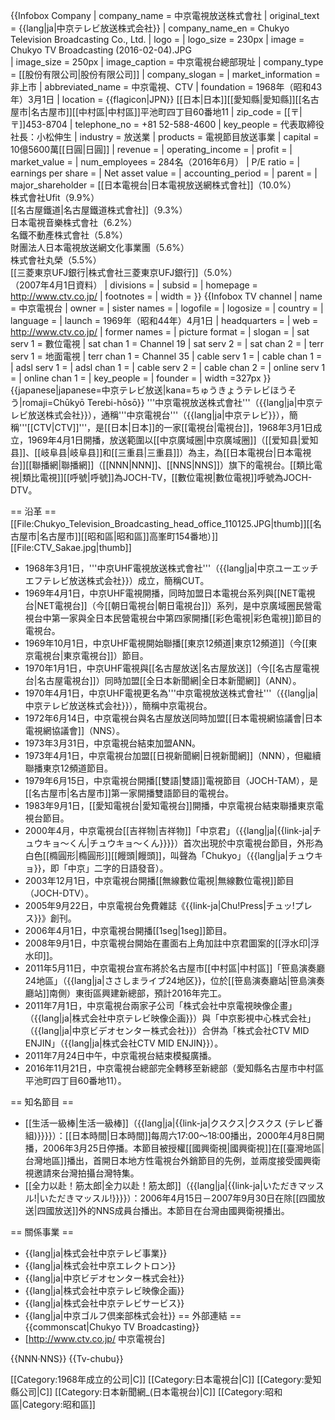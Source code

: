 {{Infobox Company
| company_name       = 中京電視放送株式會社
| original_text      = {{lang|ja|中京テレビ放送株式会社}}
| company_name_en    = Chukyo Television Broadcasting Co., Ltd.
| logo               = 
| logo_size          = 230px
| image              = Chukyo TV Broadcasting (2016-02-04).JPG        
| image_size         = 250px
| image_caption      = 中京電視台總部現址
| company_type       = [[股份有限公司|股份有限公司]]
| company_slogan     =
| market_information = 非上市
| abbreviated_name   = 中京電視、CTV
| foundation         = 1968年（昭和43年）3月1日
| location           = {{flagicon|JPN}} [[日本|日本]][[愛知縣|愛知縣]][[名古屋市|名古屋市]][[中村區|中村區]]平池町四丁目60番地11 
| zip_code           = [[〒|〒]]453-8704
| telephone_no       = +81 52-588-4600
| key_people         = 代表取締役社長：小松伸生
| industry           = 放送業
| products           = 電視節目放送事業
| capital            = 10億5600萬[[日圓|日圓]]
| revenue            =
| operating_income   =
| profit             =
| market_value       =
| num_employees      = 284名（2016年6月）
| P/E ratio          =
| earnings per share =
| Net asset value    =
| accounting_period  =
| parent             =
| major_shareholder  = [[日本電視台|日本電視放送網株式會社]]（10.0%）<br />株式會社Ufit（9.9%）<br />[[名古屋鐵道|名古屋鐵道株式會社]]（9.3%）<br />日本電視音樂株式會社（6.2%）<br />名鐵不動產株式會社（5.8%）<br />財團法人日本電視放送網文化事業團（5.6%）<br />株式會社丸榮（5.5%）<br />[[三菱東京UFJ銀行|株式會社三菱東京UFJ銀行]]（5.0%）<br />（2007年4月1日資料）
| divisions          = 
| subsid             = 
| homepage           = http://www.ctv.co.jp/
| footnotes =
| width =
}}
{{Infobox TV channel
| name                = 中京電視台
| owner               =
| sister names        = 
| logofile            =
| logosize            =
| country             =
| language            =
| launch              = 1969年（昭和44年）4月1日
| headquarters        =
| web                 = http://www.ctv.co.jp/
| former names        =
| picture format      =
| slogan              =
| sat serv 1          = 數位電視
| sat chan 1          = Channel 19
| sat serv 2          =
| sat chan 2          =
| terr serv 1         = 地面電視
| terr chan 1         = Channel 35
| cable serv 1        = 
| cable chan 1        =
| adsl serv 1         = 
| adsl chan 1         = 
| cable serv 2        = 
| cable chan 2        = 
| online serv 1       = 
| online chan 1       = 
| key_people          =
| founder             =
| width               =327px
}}
{{japanese|japanese=中京テレビ放送|kana=ちゅうきょうテレビほうそう|romaji=Chūkyō Terebi-hōsō}}
'''中京電視放送株式會社'''（{{lang|ja|中京テレビ放送株式会社}}），通稱'''中京電視台'''（{{lang|ja|中京テレビ}}），簡稱'''[[CTV|CTV]]'''，是[[日本|日本]]的一家[[電視台|電視台]]，1968年3月1日成立，1969年4月1日開播，放送範圍以[[中京廣域圈|中京廣域圈]]（[[爱知县|爱知县]]、[[岐阜县|岐阜县]]和[[三重县|三重县]]）為主，為[[日本電視台|日本電視台]][[聯播網|聯播網]]（[[NNN|NNN]]、[[NNS|NNS]]）旗下的電視台。[[類比電視|類比電視]][[呼號|呼號]]為JOCH-TV，[[數位電視|數位電視]]呼號為JOCH-DTV。

== 沿革 ==
[[File:Chukyo_Television_Broadcasting_head_office_110125.JPG|thumb]][[名古屋市|名古屋市]][[昭和區|昭和區]]高峯町154番地）]]
[[File:CTV_Sakae.jpg|thumb]]
* 1968年3月1日，'''中京UHF電視放送株式會社'''（{{lang|ja|中京ユーエッチエフテレビ放送株式会社}}）成立，簡稱CUT。
* 1969年4月1日，中京UHF電視開播，同時加盟日本電視台系列與[[NET電視台|NET電視台]]（今[[朝日電視台|朝日電視台]]）系列，是中京廣域圈民營電視台中第一家與全日本民營電視台中第四家開播[[彩色電視|彩色電視]]節目的電視台。
* 1969年10月1日，中京UHF電視開始聯播[[東京12頻道|東京12頻道]]（今[[東京電視台|東京電視台]]）節目。
* 1970年1月1日，中京UHF電視與[[名古屋放送|名古屋放送]]（今[[名古屋電視台|名古屋電視台]]）同時加盟[[全日本新聞網|全日本新聞網]]（ANN）。
* 1970年4月1日，中京UHF電視更名為'''中京電視放送株式會社'''（{{lang|ja|中京テレビ放送株式会社}}），簡稱中京電視台。
* 1972年6月14日，中京電視台與名古屋放送同時加盟[[日本電視網協議會|日本電視網協議會]]（NNS）。
* 1973年3月31日，中京電視台結束加盟ANN。
* 1973年4月1日，中京電視台加盟[[日視新聞網|日視新聞網]]（NNN），但繼續聯播東京12頻道節目。
* 1979年6月15日，中京電視台開播[[雙語|雙語]]電視節目（JOCH-TAM），是[[名古屋市|名古屋市]]第一家開播雙語節目的電視台。
* 1983年9月1日，[[愛知電視台|愛知電視台]]開播，中京電視台結束聯播東京電視台節目。
* 2000年4月，中京電視台[[吉祥物|吉祥物]]「中京君」（{{lang|ja|{{link-ja|チュウキョ〜くん|チュウキョ〜くん}}}}）首次出現於中京電視台節目，外形為白色[[橢圓形|橢圓形]][[饅頭|饅頭]]，叫聲為「Chukyo」（{{lang|ja|チュウキョ}}，即「中京」二字的日語發音）。
* 2003年12月1日，中京電視台開播[[無線數位電視|無線數位電視]]節目（JOCH-DTV）。
* 2005年9月22日，中京電視台免費雜誌《{{link-ja|Chu!Press|チュッ!プレス}}》創刊。
* 2006年4月1日，中京電視台開播[[1seg|1seg]]節目。
* 2008年9月1日，中京電視台開始在畫面右上角加註中京君圖案的[[浮水印|浮水印]]。
* 2011年5月11日，中京電視台宣布將於名古屋市[[中村區|中村區]]「笹島演奏廳24地區」（{{lang|ja|ささしまライブ24地区}}，位於[[笹島演奏廳站|笹島演奏廳站]]南側）東街區興建新總部，預計2016年完工。
* 2011年7月1日，中京電視台兩家子公司「株式会社中京電視映像企畫」（{{lang|ja|株式会社中京テレビ映像企画}}）與「中京影視中心株式会社」（{{lang|ja|中京ビデオセンター株式会社}}）合併為「株式会社CTV MID ENJIN」（{{lang|ja|株式会社CTV MID ENJIN}}）。
* 2011年7月24日中午，中京電視台結束模擬廣播。
* 2016年11月21日，中京電視台總部完全轉移至新總部（愛知縣名古屋市中村區平池町四丁目60番地11）。

== 知名節目 ==
* [[生活一級棒|生活一級棒]]（{{lang|ja|{{link-ja|クスクス|クスクス (テレビ番組)}}}}）：[[日本時間|日本時間]]每周六17:00～18:00播出，2000年4月8日開播，2006年3月25日停播。本節目被授權[[國興衛視|國興衛視]]在[[臺灣地區|台灣地區]]播出，首開日本地方性電視台外銷節目的先例，並兩度接受國興衛視邀請來台灣拍攝台灣特集。
* [[全力以赴！筋太郎|全力以赴！筋太郎]]（{{lang|ja|{{link-ja|いただきマッスル!|いただきマッスル!}}}}）：2006年4月15日－2007年9月30日在除[[四國放送|四國放送]]外的NNS成員台播出。本節目在台灣由國興衛視播出。

== 關係事業 ==
* {{lang|ja|株式会社中京テレビ事業}}
* {{lang|ja|株式会社中京エレクトロン}}
* {{lang|ja|中京ビデオセンター株式会社}}
* {{lang|ja|株式会社中京テレビ映像企画}}
* {{lang|ja|株式会社中京テレビサービス}}
* {{lang|ja|中京ゴルフ倶楽部株式会社}}
== 外部連結 ==
{{commonscat|Chukyo TV Broadcasting}}
* [http://www.ctv.co.jp/ 中京電視台]

{{NNN·NNS}}
{{Tv-chubu}}

[[Category:1968年成立的公司|C]]
[[Category:日本電視台|C]]
[[Category:愛知縣公司|C]]
[[Category:日本新聞網_(日本電視台)|C]]
[[Category:昭和區|Category:昭和區]]